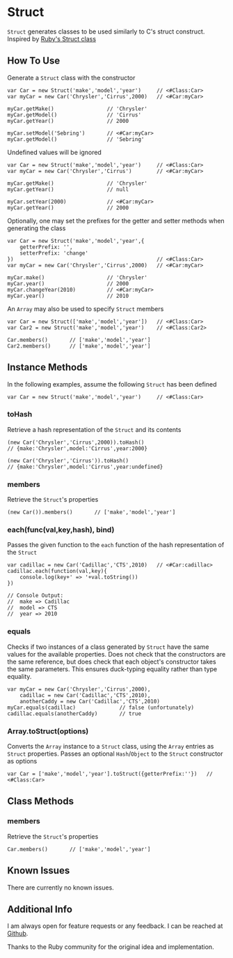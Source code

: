 Struct
======

`Struct` generates classes to be used similarly to C's struct
construct. Inspired by [Ruby's Struct class](http://ruby-doc.org/core/classes/Struct.html)


How To Use
----------

Generate a `Struct` class with the constructor

	var Car = new Struct('make','model','year')		// <#Class:Car>
	var myCar = new Car('Chrysler','Cirrus',2000)	// <#Car:myCar>

	myCar.getMake()					// 'Chrysler'
	myCar.getModel()				// 'Cirrus'
	myCar.getYear()					// 2000

	myCar.setModel('Sebring')		// <#Car:myCar>
	myCar.getModel()				// 'Sebring'

Undefined values will be ignored

	var Car = new Struct('make','model','year')		// <#Class:Car>
	var myCar = new Car('Chrysler','Cirrus')		// <#Car:myCar>

	myCar.getMake()					// 'Chrysler'
	myCar.getYear()					// null

	myCar.setYear(2000)				// <#Car:myCar>
	myCar.getYear()					// 2000

Optionally, one may set the prefixes for the getter and setter
methods when generating the class

	var Car = new Struct('make','model','year',{
		getterPrefix: '',
		setterPrefix: 'change'
	})												// <#Class:Car>
	var myCar = new Car('Chrysler','Cirrus',2000)	// <#Car:myCar>

	myCar.make()					// 'Chrysler'
	myCar.year()					// 2000
	myCar.changeYear(2010)			// <#Car:myCar>
	myCar.year()					// 2010

An `Array` may also be used to specify `Struct` members

	var Car = new Struct(['make','model','year'])	// <#Class:Car>
	var Car2 = new Struct('make','model','year')	// <#Class:Car2>

	Car.members()		// ['make','model','year']
	Car2.members()		// ['make','model','year']


Instance Methods
----------------

In the following examples, assume the following `Struct` has been
defined

	var Car = new Struct('make','model','year')		// <#Class:Car>

### toHash
Retrieve a hash representation of the `Struct` and its contents

	(new Car('Chrysler','Cirrus',2000)).toHash()
	// {make:'Chrysler',model:'Cirrus',year:2000}

	(new Car('Chrysler','Cirrus')).toHash()
	// {make:'Chrysler',model:'Cirrus',year:undefined}

### members
Retrieve the `Struct`'s properties

	(new Car()).members()		// ['make','model','year']

### each(func(val,key,hash), bind)
Passes the given function to the `each` function of the hash
representation of the `Struct`

	var cadillac = new Car('Cadillac','CTS',2010)	// <#Car:cadillac>
	cadillac.each(function(val,key){
		console.log(key+' => '+val.toString())
	})

	// Console Output:
	//  make => Cadillac
	//  model => CTS
	//  year => 2010

### equals
Checks if two instances of a class generated by `Struct` have the
same values for the available properties. Does not check that the
constructors are the same reference, but does check that each
object's constructor takes the same parameters. This ensures
duck-typing equality rather than type equality.

	var myCar = new Car('Chrysler','Cirrus',2000),
		cadillac = new Car('Cadillac','CTS',2010),
		anotherCaddy = new Car('Cadillac','CTS',2010)
	myCar.equals(cadillac)				// false (unfortunately)
	cadillac.equals(anotherCaddy)		// true

### Array.toStruct(options)
Converts the `Array` instance to a `Struct` class, using the `Array`
entries as `Struct` properties. Passes an optional `Hash`/`Object` to
the `Struct` constructor as options

	var Car = ['make','model','year'].toStruct({getterPrefix:''})	// <#Class:Car>


Class Methods
-------------

### members
Retrieve the `Struct`'s properties

	Car.members()		// ['make','model','year']


Known Issues
------------

There are currently no known issues.


Additional Info
---------------

I am always open for feature requests or any feedback.
I can be reached at [Github](http://github.com/michaelficarra).

Thanks to the Ruby community for the original idea and implementation.
